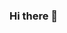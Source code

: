 ### Hi there 👋

<!--
**Kimanio4/kimanio4** is a ✨ _special_ ✨ repository because its `README.md` (this file) appears on your GitHub profile.

- 🌱 I’m currently learning machine learmimg
- 👯 I’m looking to collaborate on machine learning and cyber security
- 🤔 I’m looking for help with my projects
- 📫 How to reach me: nkimani819@gmail.com
- 😄 Pronouns: he/him

-->

